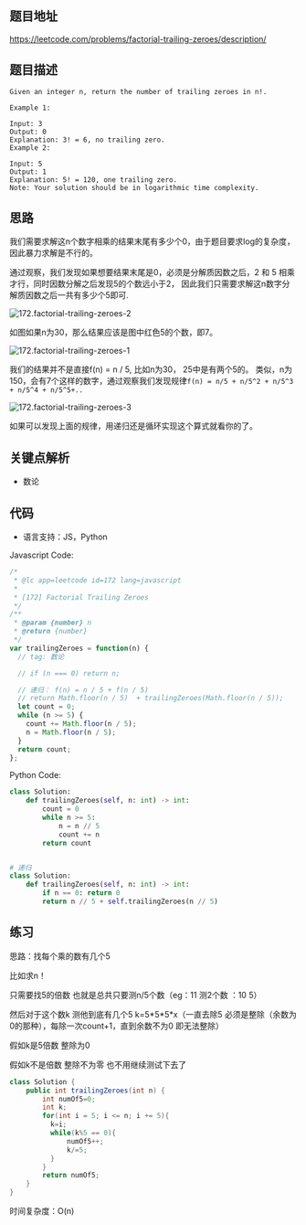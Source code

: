 
## 题目地址
https://leetcode.com/problems/factorial-trailing-zeroes/description/

## 题目描述

```
Given an integer n, return the number of trailing zeroes in n!.

Example 1:

Input: 3
Output: 0
Explanation: 3! = 6, no trailing zero.
Example 2:

Input: 5
Output: 1
Explanation: 5! = 120, one trailing zero.
Note: Your solution should be in logarithmic time complexity.

```

## 思路

我们需要求解这n个数字相乘的结果末尾有多少个0，由于题目要求log的复杂度，因此暴力求解是不行的。

通过观察，我们发现如果想要结果末尾是0，必须是分解质因数之后，2 和 5 相乘才行，同时因数分解之后发现5的个数远小于2，
因此我们只需要求解这n数字分解质因数之后一共有多少个5即可.

![172.factorial-trailing-zeroes-2](../assets/problems/172.factorial-trailing-zeroes-2.png)

如图如果n为30，那么结果应该是图中红色5的个数，即7。

![172.factorial-trailing-zeroes-1](../assets/problems/172.factorial-trailing-zeroes-1.png)

我们的结果并不是直接f(n) = n / 5, 比如n为30， 25中是有两个5的。
类似，n为150，会有7个这样的数字，通过观察我们发现规律`f(n) = n/5 + n/5^2 + n/5^3 + n/5^4 + n/5^5+..`

![172.factorial-trailing-zeroes-3](../assets/problems/172.factorial-trailing-zeroes-3.png)

如果可以发现上面的规律，用递归还是循环实现这个算式就看你的了。
## 关键点解析

- 数论

## 代码

* 语言支持：JS，Python

Javascript Code:

```js
/*
 * @lc app=leetcode id=172 lang=javascript
 *
 * [172] Factorial Trailing Zeroes
 */
/**
 * @param {number} n
 * @return {number}
 */
var trailingZeroes = function(n) {
  // tag: 数论

  // if (n === 0) return n;

  // 递归： f(n) = n / 5 + f(n / 5)
  // return Math.floor(n / 5)  + trailingZeroes(Math.floor(n / 5));
  let count = 0;
  while (n >= 5) {
    count += Math.floor(n / 5);
    n = Math.floor(n / 5);
  }
  return count;
};
```

Python Code:

```python
class Solution:
    def trailingZeroes(self, n: int) -> int:
        count = 0
        while n >= 5:
            n = n // 5
            count += n
        return count


# 递归
class Solution:
    def trailingZeroes(self, n: int) -> int:
        if n == 0: return 0
        return n // 5 + self.trailingZeroes(n // 5)
```

## 练习

思路：找每个乘的数有几个5



比如求n！  

只需要找5的倍数 也就是总共只要测n/5个数（eg：11  测2个数 ：10  5）



然后对于这个数k 测他到底有几个5  k=5\*5\*5*x（一直去除5  必须是整除（余数为0的那种），每除一次count+1，直到余数不为0 即无法整除）

假如k是5倍数  整除为0

假如k不是倍数  整除不为零 也不用继续测试下去了



```java
class Solution {
    public int trailingZeroes(int n) {
        int numOf5=0;
        int k;
        for(int i = 5; i <= n; i += 5){
          k=i;
          while(k%5 == 0){
              numOf5++;
              k/=5;
          }
        }
        return numOf5;
    }
}
```

时间复杂度：O(n)

